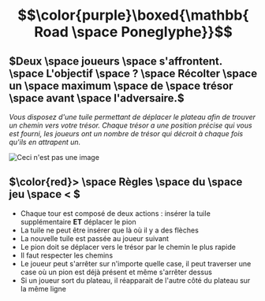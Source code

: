 # $$\color{purple}\boxed{\mathbb{ Road \space Poneglyphe}}$$

## $Deux \space joueurs \space s'affrontent. \space L'objectif \space ? \space Récolter \space un \space maximum \space de \space trésor \space avant \space l'adversaire.$

*Vous disposez d'une tuile permettant de déplacer le plateau afin de trouver un chemin vers votre trésor. Chaque trésor a une position précise qui vous est fourni, les joueurs ont un nombre de trésor qui décroit à chaque fois qu'ils en attrapent un.*

![Ceci n'est pas une image](https://media.tenor.com/mrTbRUHldtYAAAAC/roger-pirates-red-poneglyph.gif)

## $\color{red}> \space Règles \space du \space jeu \space < $

- Chaque tour est composé de deux actions : insérer la tuile supplémentaire **ET** déplacer le pion
- La tuile ne peut être insérer que là où il y a des flèches
- La nouvelle tuile est passée au joueur suivant
- Le pion doit se déplacer vers le trésor par le chemin le plus rapide
- Il faut respecter les chemins 
- Le joueur peut s'arrêter sur n'importe quelle case, il peut traverser une case où un pion est déjà présent et même s'arrêter dessus
- Si un joueur sort du plateau, il réapparait de l'autre côté du plateau sur la même ligne


